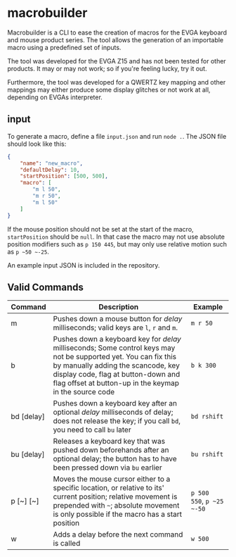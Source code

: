 # macrobuilder
Macrobuilder is a CLI to ease the creation of macros for the EVGA keyboard and mouse product series. The tool allows the generation of an importable macro using a predefined set of inputs.

The tool was developed for the EVGA Z15 and has not been tested for other products. It may or may not work; so if you're feeling lucky, try it out.

Furthermore, the tool was developed for a QWERTZ key mapping and other mappings may either produce some display glitches or not work at all, depending on EVGAs interpreter.
## input
To generate a macro, define a file `input.json` and run `node .`. The JSON file should look like this:
```json
{
    "name": "new_macro",
    "defaultDelay": 10,
    "startPosition": [500, 500],
    "macro": [
        "m l 50",
        "m r 50",
        "m l 50"
    ]
}
```
If the mouse position should not be set at the start of the macro, `startPosition` should be `null`. In that case the macro may not use absolute position modifiers such as `p 150 445`, but may only use relative motion such as `p ~50 ~-25`.

An example input JSON is included in the repository.
## Valid Commands
| Command | Description | Example |
| ------- | ----------- | ------- |
| m <key> <delay> | Pushes down a mouse button for *delay* milliseconds; valid keys are `l`, `r` and `m`. | `m r 50` |
| b <key> <delay> | Pushes down a keyboard key for *delay* milliseconds; Some control keys may not be supported yet. You can fix this by manually adding the scancode, key display code, flag at button-down and flag offset at button-up in the keymap in the source code | `b k 300` |
| bd <key> \[delay] | Pushes down a keyboard key after an optional *delay* milliseconds of delay; does not release the key; if you call `bd`, you need to call `bu` later | `bd rshift` |
| bu <key> \[delay] | Releases a keyboard key that was pushed down beforehands after an optional delay; the button has to have been pressed down via `bu` earlier | `bu rshift` |
| p \[~]<x> \[~]<y> | Moves the mouse cursor either to a specific location, or relative to its' current position; relative movement is prepended with `~`; absolute movement is only possible if the macro has a start position | `p 500 550`, `p ~25 ~-50` |
| w <delay> | Adds a delay before the next command is called | `w 500` |